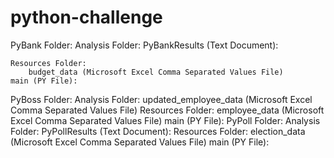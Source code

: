 # python-challenge

PyBank Folder:
	Analysis Folder:
		PyBankResults (Text Document):
			
	Resources Folder:
		budget_data (Microsoft Excel Comma Separated Values File)
	main (PY File):

PyBoss Folder:
	Analysis Folder:
		updated_employee_data (Microsoft Excel Comma Separated Values File)
	Resources Folder:
		employee_data (Microsoft Excel Comma Separated Values File)
	main (PY File):
PyPoll Folder:
	Analysis Folder:
		PyPollResults (Text Document):
	Resources Folder:
		election_data (Microsoft Excel Comma Separated Values File)
	main (PY File):
